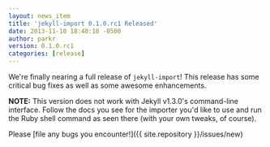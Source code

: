 ```yaml
---
layout: news_item
title: 'jekyll-import 0.1.0.rc1 Released'
date: 2013-11-18 18:40:18 -0500
author: parkr
version: 0.1.0.rc1
categories: [release]
---
```


We're finally nearing a full release of `jekyll-import`! This release has some
critical bug fixes as well as some awesome enhancements.

**NOTE:** This version does not work with Jekyll v1.3.0's command-line
interface. Follow the docs you see for the importer you'd like to use and run
the Ruby shell command as seen there (with your own tweaks, of course).

Please [file any bugs you encounter!]({{ site.repository }}/issues/new)
